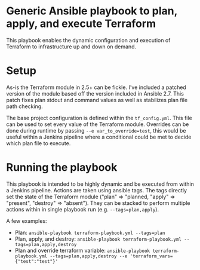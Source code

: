 # Generic Ansible playbook to plan, apply, and execute Terraform
This playbook enables the dynamic configuration and execution of Terraform to infrastructure up and down on demand.

# Setup
As-is the Terraform module in 2.5+ can be fickle. I've included a patched version of the module based off the version included in Ansible 2.7. This patch fixes plan stdout and command values as well as stabilizes plan file path checking. 

The base project configuration is defined within the `tf_config.yml`. This file can be used to set every value of the Terraform module. Overrides can be done during runtime by passing `--e var_to_override=test`, this would be useful within a Jenkins pipeline where a conditional could be met to decide which plan file to execute.

# Running the playbook
This playbook is intended to be highly dynamic and be executed from within a Jenkins pipeline. Actions are taken using ansible tags. The tags directly set the state of the Terraform module ("plan" => "planned, "apply" => "present", "destroy" => "absent"). They can be stacked to perform multiple actions within in single playbook run (e.g. `--tags=plan,apply`). 

A few examples:
- Plan: `ansible-playbook terraform-playbook.yml --tags=plan`
- Plan, apply, and destroy: `ansible-playbook terraform-playbook.yml --tags=plan,apply,destroy`
- Plan and override terraform variable: `ansible-playbook terraform-playbook.yml --tags=plan,apply,destroy --e 'terraform_vars={"test":"test"}'`

